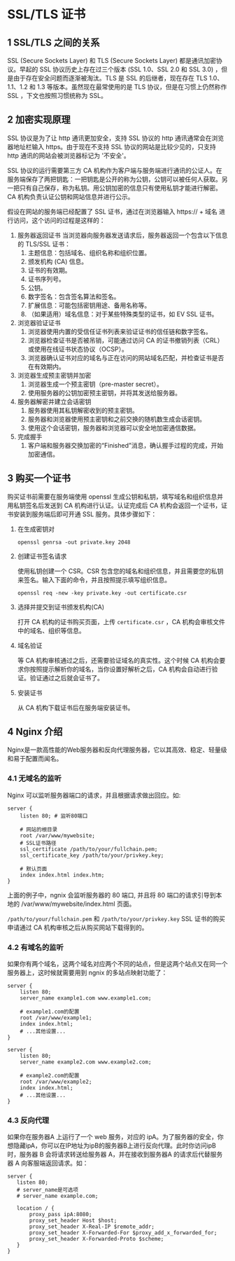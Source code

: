 # SSL/TLS 证书

## 1 SSL/TLS 之间的关系

SSL (Secure Sockets Layer) 和 TLS (Secure Sockets Layer) 都是通讯加密协议。早起的 SSL 协议历史上存在过三个版本 (SSL 1.0、SSL 2.0 和 SSL 3.0) ，但是由于存在安全问题而逐渐被淘汰。TLS 是 SSL 的后继者，现在存在 TLS 1.0、1.1、1.2 和 1.3 等版本。虽然现在最常使用的是 TLS 协议，但是在习惯上仍然称作 SSL ，下文也按照习惯统称为 SSL。

## 2 加密实现原理

SSL 协议是为了让 http 通讯更加安全，支持 SSL 协议的 http 通讯通常会在浏览器地址栏输入 https。由于现在不支持 SSL 协议的网站是比较少见的，只支持 http 通讯的网站会被浏览器标记为 '不安全'。

SSL 协议的运行需要第三方 CA 机构作为客户端与服务端进行通讯的公证人。在服务端保存了两把钥匙：一把钥匙是公开的称为公钥，公钥可以被任何人获取。另一把只有自己保存，称为私钥。用公钥加密的信息只有使用私钥才能进行解密。CA 机构负责认证公钥和网站信息并进行公示。

假设在网站的服务端已经配置了 SSL 证书，通过在浏览器输入 https:// + 域名 进行访问，这个访问的过程是这样的：

1. 服务器返回证书
   当浏览器向服务器发送请求后，服务器返回一个包含以下信息的 TLS/SSL 证书：
   1. 主题信息：包括域名、组织名称和组织位置。
   2. 颁发机构 (CA) 信息。
   3. 证书的有效期。
   4. 证书序列号。
   5. 公钥。
   6. 数字签名：包含签名算法和签名。
   7. 扩展信息：可能包括密钥用途、备用名称等。
   8. （如果适用）域名信息：对于某些特殊类型的证书，如 EV SSL 证书。
2. 浏览器验证证书
   1. 浏览器使用内置的受信任证书列表来验证证书的信任链和数字签名。
   2. 浏览器检查证书是否被吊销，可能通过访问 CA 的证书撤销列表（CRL）或使用在线证书状态协议（OCSP）。
   3. 浏览器确认证书对应的域名与正在访问的网站域名匹配，并检查证书是否在有效期内。
3. 浏览器生成预主密钥并加密
   1. 浏览器生成一个预主密钥（pre-master secret）。
   2. 使用服务器的公钥加密预主密钥，并将其发送给服务器。
4. 服务器解密并建立会话密钥
   1. 服务器使用其私钥解密收到的预主密钥。
   2. 服务器和浏览器使用预主密钥和之前交换的随机数生成会话密钥。
   3. 使用这个会话密钥，服务器和浏览器可以安全地加密通信数据。
5. 完成握手
   1. 客户端和服务器交换加密的“Finished”消息，确认握手过程的完成，开始加密通信。

## 3 购买一个证书

购买证书前需要在服务端使用 openssl 生成公钥和私钥，填写域名和组织信息并用私钥签名后发送到 CA 机构进行认证。认证完成后 CA 机构会返回一个证书，证书安装到服务端后即可开通 SSL 服务。具体步骤如下：

1. 在生成密钥对

   ```
   openssl genrsa -out private.key 2048
   ```

2. 创建证书签名请求

   使用私钥创建一个 CSR。CSR 包含您的域名和组织信息，并且需要您的私钥来签名。输入下面的命令，并且按照提示填写组织信息。

   ```\
   openssl req -new -key private.key -out certificate.csr
   ```

3. 选择并提交到证书颁发机构(CA)

   打开 CA 机构的证书购买页面，上传 `certificate.csr` ，CA 机构会审核文件中的域名、组织等信息。

4. 域名验证

   等 CA 机构审核通过之后，还需要验证域名的真实性。这个时候 CA 机构会要求你按照提示解析你的域名，当你设置好解析之后，CA 机构会自动进行验证。验证通过之后就会证书了。

5. 安装证书

   从 CA 机构下载证书后在服务端安装证书。

## 4 Nginx 介绍

Nginx是一款高性能的Web服务器和反向代理服务器，它以其高效、稳定、轻量级和易于配置而闻名。

### 4.1 无域名的监听

Nginx 可以监听服务器端口的请求，并且根据请求做出回应。如:

```
server {
    listen 80; # 监听80端口

    # 网站的根目录
    root /var/www/mywebsite;
    # SSL证书路径
    ssl_certificate /path/to/your/fullchain.pem;
    ssl_certificate_key /path/to/your/privkey.key;

    # 默认页面
    index index.html index.htm;
}

```

上面的例子中，ngnix 会监听服务器的 80 端口, 并且将 80 端口的请求引导到本地的 /var/www/mywebsite/index.html 页面。

`/path/to/your/fullchain.pem` 和 `/path/to/your/privkey.key` SSL 证书的购买申请通过 CA 机构审核之后从购买网站下载得到的。

### 4.2 有域名的监听

如果你有两个域名，这两个域名对应两个不同的站点，但是这两个站点又在同一个服务器上，这时候就需要用到 ngnix 的多站点映射功能了：

```
server {
    listen 80;
    server_name example1.com www.example1.com;

    # example1.com的配置
    root /var/www/example1;
    index index.html;
    # ...其他设置...
}

server {
    listen 80;
    server_name example2.com www.example2.com;

    # example2.com的配置
    root /var/www/example2;
    index index.html;
    # ...其他设置...
}
```

### 4.3 反向代理

如果你在服务器A 上运行了一个 web 服务，对应的 ipA。为了服务器的安全，你想隐藏ipA，你可以在IP地址为ipB的服务器B上进行反向代理。此时你访问ipB时，服务器 B 会将请求转送给服务器 A，并在接收到服务器A 的请求后代替服务器 A 向客服端返回请求。如：

 ```
server {
    listen 80;
    # server_name是可选项
    # server_name example.com;

    location / {
        proxy_pass ipA:8080;
        proxy_set_header Host $host;
        proxy_set_header X-Real-IP $remote_addr;
        proxy_set_header X-Forwarded-For $proxy_add_x_forwarded_for;
        proxy_set_header X-Forwarded-Proto $scheme;
    }
}
 ```




